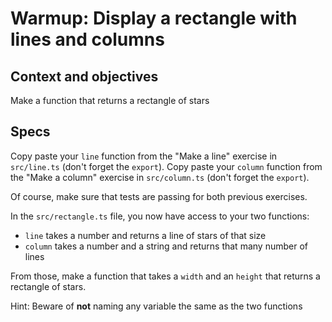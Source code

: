 # Warmup: Display a rectangle with lines and columns

## Context and objectives

Make a function that returns a rectangle of stars

## Specs

Copy paste your `line` function from the "Make a line" exercise in `src/line.ts` (don't forget the `export`).
Copy paste your `column` function from the "Make a column" exercise in `src/column.ts` (don't forget the `export`).

Of course, make sure that tests are passing for both previous exercises.

In the `src/rectangle.ts` file, you now have access to your two functions:

- `line` takes a number and returns a line of stars of that size
- `column` takes a number and a string and returns that many number of lines

From those, make a function that takes a `width` and an `height` that returns a rectangle of stars.

Hint: Beware of **not** naming any variable the same as the two functions
